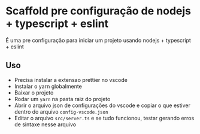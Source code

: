# Scaffold pre configuração de nodejs + typescript + eslint

É uma pre configuração para iniciar um projeto usando nodejs + typescript + eslint

## Uso

- Precisa instalar a extensao prettier no vscode
- Instalar o yarn globalmente
- Baixar o projeto
- Rodar um `yarn` na pasta raiz do projeto
- Abrir o arquivo json de configurações do vscode e copiar o que estiver dentro do arquivo `config-vscode.json`
- Editar o arquivo `src/server.ts` e se tudo funcionou, testar gerando erros de sintaxe nesse arquivo